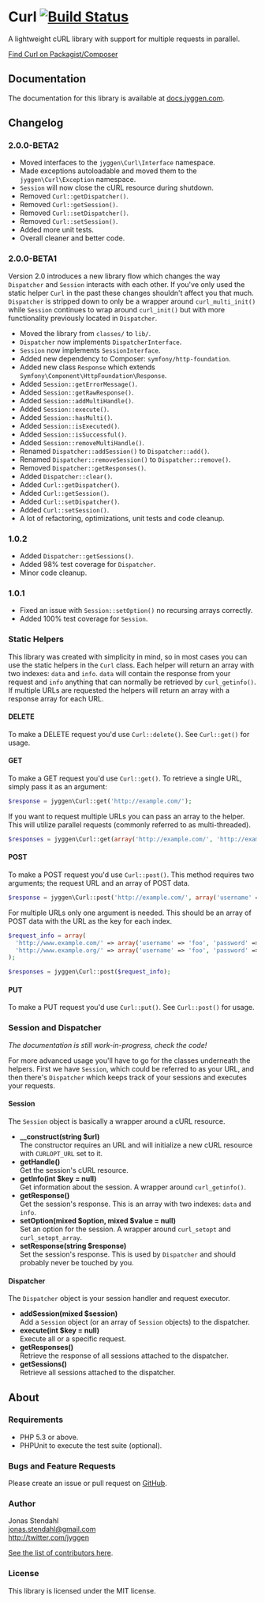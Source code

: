 # Curl [![Build Status](https://secure.travis-ci.org/jyggen/curl.png?branch=master)](https://travis-ci.org/jyggen/curl)

A lightweight cURL library with support for multiple requests in parallel.

[Find Curl on Packagist/Composer](https://packagist.org/packages/jyggen/curl)

## Documentation

The documentation for this library is available at [docs.jyggen.com](http://docs.jyggen.com/curl).

## Changelog

### 2.0.0-BETA2

* Moved interfaces to the `jyggen\Curl\Interface` namespace.
* Made exceptions autoloadable and moved them to the `jyggen\Curl\Exception` namespace.
* `Session` will now close the cURL resource during shutdown.
* Removed `Curl::getDispatcher()`.
* Removed `Curl::getSession()`.
* Removed `Curl::setDispatcher()`.
* Removed `Curl::setSession()`.
* Added more unit tests.
* Overall cleaner and better code.

### 2.0.0-BETA1

Version 2.0 introduces a new library flow which changes the way `Dispatcher` and `Session` interacts with each other. If you've only used the static helper `Curl` in the past these changes shouldn't affect you that much. `Dispatcher` is stripped down to only be a wrapper around `curl_multi_init()` while `Session` continues to wrap around `curl_init()` but with more functionality previously located in `Dispatcher`.

* Moved the library from `classes/` to `lib/`.
* `Dispatcher` now implements `DispatcherInterface`.
* `Session` now implements `SessionInterface`.
* Added new dependency to Composer: `symfony/http-foundation`.
* Added new class `Response` which extends `Symfony\Component\HttpFoundation\Response`.
* Added `Session::getErrorMessage()`.
* Added `Session::getRawResponse()`.
* Added `Session::addMultiHandle()`.
* Added `Session::execute()`.
* Added `Session::hasMulti()`.
* Added `Session::isExecuted()`.
* Added `Session::isSuccessful()`.
* Added `Session::removeMultiHandle()`.
* Renamed `Dispatcher::addSession()` to `Dispatcher::add()`.
* Renamed `Dispatcher::removeSession()` to `Dispatcher::remove()`.
* Removed `Dispatcher::getResponses()`.
* Added `Dispatcher::clear()`.
* Added `Curl::getDispatcher()`.
* Added `Curl::getSession()`.
* Added `Curl::setDispatcher()`.
* Added `Curl::setSession()`.
* A lot of refactoring, optimizations, unit tests and code cleanup.

### 1.0.2

* Added `Dispatcher::getSessions()`.
* Added 98% test coverage for `Dispatcher`.
* Minor code cleanup.

### 1.0.1
* Fixed an issue with `Session::setOption()` no recursing arrays correctly.
* Added 100% test coverage for `Session`.

### Static Helpers

This library was created with simplicity in mind, so in most cases you can use the static helpers in the `Curl` class. Each helper will return an array with two indexes: `data` and `info`. `data` will contain the response from your request and `info` anything that can normally be retrieved by `curl_getinfo()`. If multiple URLs are requested the helpers will return an array with a response array for each URL.

#### DELETE

To make a DELETE request you'd use `Curl::delete()`. See `Curl::get()` for usage.

#### GET

To make a GET request you'd use `Curl::get()`. To retrieve a single URL, simply pass it as an argument:

```php
$response = jyggen\Curl::get('http://example.com/');
```

If you want to request multiple URLs you can pass an array to the helper. This will utilize parallel requests (commonly referred to as multi-threaded).

```php
$responses = jyggen\Curl::get(array('http://example.com/', 'http://example.org/'));
```

#### POST

To make a POST request you'd use `Curl::post()`. This method requires two arguments; the request URL and an array of POST data.

```php
$response = jyggen\Curl::post('http://example.com/', array('username' => 'foo', 'password' => 'bar'));
```

For multiple URLs only one argument is needed. This should be an array of POST data with the URL as the key for each index.

```php
$request_info = array(
  'http://www.example.com/' => array('username' => 'foo', 'password' => 'bar'),
  'http://www.example.org/' => array('username' => 'foo', 'password' => 'bar')
);

$responses = jyggen\Curl::post($request_info);
```

#### PUT

To make a PUT request you'd use `Curl::put()`. See `Curl::post()` for usage.

### Session and Dispatcher

*The documentation is still work-in-progress, check the code!*

For more advanced usage you'll have to go for the classes underneath the helpers. First we have `Session`, which could be referred to as your URL, and then there's `Dispatcher` which keeps track of your sessions and executes your requests.

#### Session

The `Session` object is basically a wrapper around a cURL resource.

* __\_\_construct(string $url)__  
The constructor requires an URL and will initialize a new cURL resource with `CURLOPT_URL` set to it.
* __getHandle()__  
Get the session's cURL resource.
* __getInfo(int $key = null)__  
Get information about the session. A wrapper around `curl_getinfo()`.
* __getResponse()__  
Get the session's response. This is an array with two indexes: `data` and `info`.
* __setOption(mixed $option, mixed $value = null)__  
Set an option for the session. A wrapper around `curl_setopt` and `curl_setopt_array`.
* __setResponse(string $response)__  
Set the session's response. This is used by `Dispatcher` and should probably never be touched by you.


#### Dispatcher

The `Dispatcher` object is your session handler and request executor.

* __addSession(mixed $session)__  
Add a `Session` object (or an array of `Session` objects) to the dispatcher.
* __execute(int $key = null)__  
Execute all or a specific request.
* __getResponses()__  
Retrieve the response of all sessions attached to the dispatcher.
* __getSessions()__  
Retrieve all sessions attached to the dispatcher.

## About

### Requirements

* PHP 5.3 or above.
* PHPUnit to execute the test suite (optional).

### Bugs and Feature Requests

Please create an issue or pull request on [GitHub](https://github.com/jyggen/curl).

### Author

Jonas Stendahl  
jonas.stendahl@gmail.com  
http://twitter.com/jyggen

[See the list of contributors here](https://github.com/jyggen/curl/contributors).

### License

This library is licensed under the MIT license.
